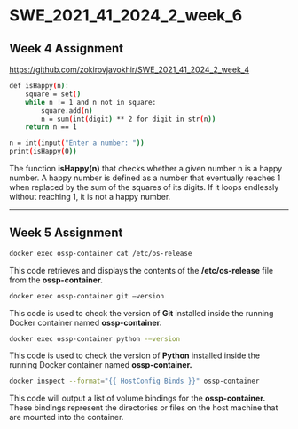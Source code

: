 # SWE_2021_41_2024_2_week_6

## Week 4 Assignment
https://github.com/zokirovjavokhir/SWE_2021_41_2024_2_week_4  
```bash
def isHappy(n):
    square = set()
    while n != 1 and n not in square:
        square.add(n)
        n = sum(int(digit) ** 2 for digit in str(n))
    return n == 1

n = int(input("Enter a number: "))
print(isHappy(0))
```  
The function **isHappy(n)** that checks whether a given number n is a happy number. A happy number is defined as a number that eventually reaches 1 when replaced by the sum of the squares of its digits. If it loops endlessly without reaching 1, it is not a happy number.

---
## Week 5 Assignment
```bash
docker exec ossp-container cat /etc/os-release
```
This code retrieves and displays the contents of the **/etc/os-release** file from the **ossp-container.**



```bash
docker exec ossp-container git —version
```
This code is used to check the version of **Git** installed inside the running Docker container named **ossp-container.**

```bash
docker exec ossp-container python -—version
```
This code is used to check the version of **Python** installed inside the running Docker container named **ossp-container.**

```bash
docker inspect --format="{{ HostConfig Binds }}" ossp-container
```
This code will output a list of volume bindings for the **ossp-container.** These bindings represent the directories or files on the host machine that are mounted into the container.
